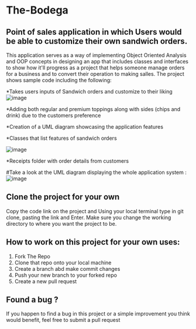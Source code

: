 # The-Bodega
## Point of sales application in which Users would be able to customize their own sandwich orders.

This application serves as a way of implementing Object Oriented Analysis and OOP concepts in designing an app that includes classes and interfaces to show how it'll progress as a project that helps someone manage orders for a business and to convert their operation to making salles. The project shows sample code including the following:

*Takes users inputs of Sandwich orders and customize to their liking ![image](https://github.com/Chrisescano/The-Bodega/assets/147072859/999e67a1-4b26-4faf-b763-15d386eedfc5)


*Adding both regular and premium toppings along with sides (chips and drink) due to the customers preference

*Creation of a UML diagram showcasing the application features

*Classes that list features of sandwich orders


![image](https://github.com/Chrisescano/The-Bodega/assets/147072859/60dde8a2-2044-414d-b7d3-52d8f96798e4)


*Receipts folder with order details from customers

#Take a look at the UML diagram displaying the whole application system : ![image](https://github.com/Chrisescano/The-Bodega/assets/147072859/d7ad6f64-5c97-4421-8e2b-8c959b5e4d88)


## Clone the project for your own
Copy the code link on the project and Using your local terminal type in git clone, pasting the link and Enter. Make sure you change the working directory to where you want the project to be. 

## How to work on this project for your own uses:
1. Fork The Repo
2. Clone that repo onto your local machine
3. Create a branch abd make commit changes
4. Push your new branch to your forked repo
5. Create a new pull request

## Found a bug ?
If you happen to find a bug in this project  or a simple improvement you think would benefit, feel free to submit a pull request

